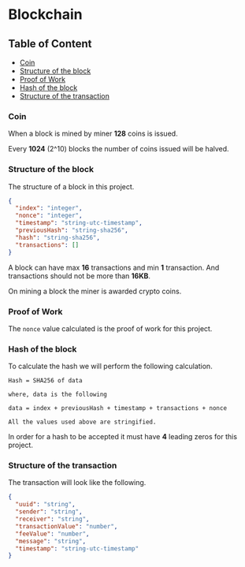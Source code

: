# Blockchain

## Table of Content

* [Coin](#coin)
* [Structure of the block](#structure-of-the-block)
* [Proof of Work](#proof-of-work)
* [Hash of the block](#hash-of-the-block)
* [Structure of the transaction](#hash-of-the-block)

### Coin

When a block is mined by miner **128** coins is issued.

Every **1024** (2^10) blocks the number of coins issued will be halved.

### Structure of the block

The structure of a block in this project.

```json
{
  "index": "integer",
  "nonce": "integer",
  "timestamp": "string-utc-timestamp",
  "previousHash": "string-sha256",
  "hash": "string-sha256",
  "transactions": []
}
```

A block can have max **16** transactions and min **1** transaction. 
And transactions should not be more than **16KB**.

On mining a block the miner is awarded crypto coins.

### Proof of Work

The `nonce` value calculated is the proof of work for this project.

### Hash of the block

To calculate the hash we will perform the following calculation.

```text
Hash = SHA256 of data

where, data is the following

data = index + previousHash + timestamp + transactions + nonce

All the values used above are stringified.
```

In order for a hash to be accepted it must have **4** leading zeros for this project.

### Structure of the transaction

The transaction will look like the following.

```json
{
  "uuid": "string",
  "sender": "string",
  "receiver": "string",
  "transactionValue": "number",
  "feeValue": "number",
  "message": "string",
  "timestamp": "string-utc-timestamp"
}
```